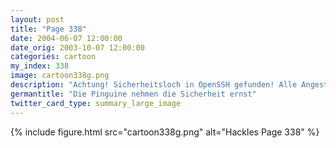 ```yaml
---
layout: post
title: "Page 338"
date: 2004-06-07 12:00:00
date_orig: 2003-10-07 12:00:00
categories: cartoon
my_index: 338
image: cartoon338g.png
description: "Achtung! Sicherheitsloch in OpenSSH gefunden! Alle Angestellte müssen ihre Rechner auf Version 3.7 updaten Ich denke die Pinguine haben ein neues Warnsystem installiert Das Licht Meine Augen blind Hackles Hazel Pete Percy"
germantitle: "Die Pinguine nehmen die Sicherheit ernst"
twitter_card_type: summary_large_image
---
```


{% include figure.html src="cartoon338g.png" alt="Hackles Page 338"  %}

